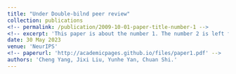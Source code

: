 ```yaml
---
title: "Under Double-bilnd peer review"
collection: publications
<!-- permalink: /publication/2009-10-01-paper-title-number-1 -->
<!-- excerpt: 'This paper is about the number 1. The number 2 is left for future work.' -->
date: 30 May 2023
venue: 'NeurIPS'
<!-- paperurl: 'http://academicpages.github.io/files/paper1.pdf' -->
authors: 'Cheng Yang, Jixi Liu, Yunhe Yan, Chuan Shi.'
---
```

<!-- This paper is about the number 1. The number 2 is left for future work.

[Download paper here](http://academicpages.github.io/files/paper1.pdf)

Recommended citation: Your Name, You. (2009). "Paper Title Number 1." <i>Journal 1</i>. 1(1). -->
